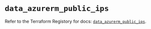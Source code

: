 # `data_azurerm_public_ips`

Refer to the Terraform Registory for docs: [`data_azurerm_public_ips`](https://www.terraform.io/docs/providers/azurerm/d/public_ips).
